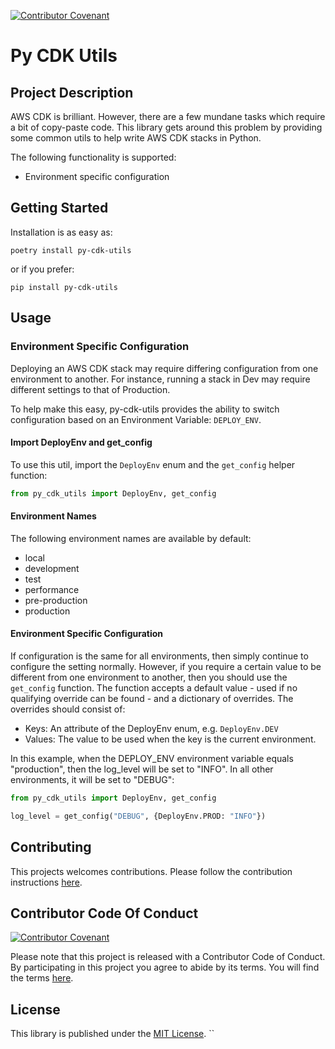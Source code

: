 [![Contributor Covenant](https://img.shields.io/badge/Contributor%20Covenant-v2.0%20adopted-ff69b4.svg)](CODE_OF_CONDUCT.md)

# Py CDK Utils

## Project Description

AWS CDK is brilliant. However, there are a few mundane tasks which require a bit of copy-paste code. This library gets
around this problem by providing some common utils to help write AWS CDK stacks in Python.

The following functionality is supported:

- Environment specific configuration

## Getting Started

Installation is as easy as:

```commandline
poetry install py-cdk-utils
```

or if you prefer:

```commandline
pip install py-cdk-utils
```

## Usage

### Environment Specific Configuration

Deploying an AWS CDK stack may require differing configuration from one environment to another. For instance, running a
stack in Dev may require different settings to that of Production.

To help make this easy, py-cdk-utils provides the ability to switch configuration based on an Environment Variable:
`DEPLOY_ENV`.

#### Import DeployEnv and get_config

To use this util, import the `DeployEnv` enum and the `get_config` helper function:

```python
from py_cdk_utils import DeployEnv, get_config
```

#### Environment Names

The following environment names are available by default:

- local
- development
- test
- performance
- pre-production
- production

#### Environment Specific Configuration

If configuration is the same for all environments, then simply continue to configure the setting normally. However, if
you require a certain value to be different from one environment to another, then you should use the `get_config`
function. The function accepts a default value - used if no qualifying override can be found - and a dictionary of
overrides. The overrides should consist of:

- Keys: An attribute of the DeployEnv enum, e.g. `DeployEnv.DEV`
- Values: The value to be used when the key is the current environment.

In this example, when the DEPLOY_ENV environment variable equals "production", then the log_level will be set to "INFO".
In all other environments, it will be set to "DEBUG":

```python
from py_cdk_utils import DeployEnv, get_config

log_level = get_config("DEBUG", {DeployEnv.PROD: "INFO"})
```

## Contributing

This projects welcomes contributions. Please follow the contribution instructions [here](CONTRIBUTING.md).

## Contributor Code Of Conduct

[![Contributor Covenant](https://img.shields.io/badge/Contributor%20Covenant-v2.0%20adopted-ff69b4.svg)](CODE_OF_CONDUCT.md)

Please note that this project is released with a Contributor Code of Conduct. By participating in this project you agree
to abide by its terms. You will find the terms [here](CODE_OF_CONDUCT.md).

## License

This library is published under the [MIT License](LICENSE.md). ``

